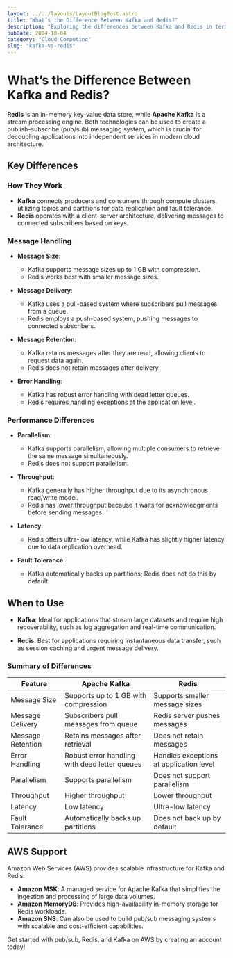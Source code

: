 ```yaml
---
layout: ../../layouts/LayoutBlogPost.astro
title: "What’s the Difference Between Kafka and Redis?"
description: "Exploring the differences between Kafka and Redis in terms of pub/sub messaging systems, message handling, performance, and use cases."
pubDate: 2024-10-04
category: "Cloud Computing"
slug: "kafka-vs-redis"
---
```


# What’s the Difference Between Kafka and Redis?

**Redis** is an in-memory key-value data store, while **Apache Kafka** is a stream processing engine. Both technologies can be used to create a publish-subscribe (pub/sub) messaging system, which is crucial for decoupling applications into independent services in modern cloud architecture.

## Key Differences

### How They Work

- **Kafka** connects producers and consumers through compute clusters, utilizing topics and partitions for data replication and fault tolerance.
- **Redis** operates with a client-server architecture, delivering messages to connected subscribers based on keys.

### Message Handling

- **Message Size**: 
  - Kafka supports message sizes up to 1 GB with compression.
  - Redis works best with smaller message sizes.

- **Message Delivery**: 
  - Kafka uses a pull-based system where subscribers pull messages from a queue.
  - Redis employs a push-based system, pushing messages to connected subscribers.

- **Message Retention**: 
  - Kafka retains messages after they are read, allowing clients to request data again.
  - Redis does not retain messages after delivery.

- **Error Handling**: 
  - Kafka has robust error handling with dead letter queues.
  - Redis requires handling exceptions at the application level.

### Performance Differences

- **Parallelism**: 
  - Kafka supports parallelism, allowing multiple consumers to retrieve the same message simultaneously.
  - Redis does not support parallelism.

- **Throughput**: 
  - Kafka generally has higher throughput due to its asynchronous read/write model.
  - Redis has lower throughput because it waits for acknowledgments before sending messages.

- **Latency**: 
  - Redis offers ultra-low latency, while Kafka has slightly higher latency due to data replication overhead.

- **Fault Tolerance**: 
  - Kafka automatically backs up partitions; Redis does not do this by default.

## When to Use

- **Kafka**: Ideal for applications that stream large datasets and require high recoverability, such as log aggregation and real-time communication.
  
- **Redis**: Best for applications requiring instantaneous data transfer, such as session caching and urgent message delivery.

### Summary of Differences

| Feature          | Apache Kafka                                      | Redis                                         |
|------------------|--------------------------------------------------|----------------------------------------------|
| Message Size     | Supports up to 1 GB with compression             | Supports smaller message sizes                |
| Message Delivery  | Subscribers pull messages from queue              | Redis server pushes messages                  |
| Message Retention | Retains messages after retrieval                  | Does not retain messages                      |
| Error Handling    | Robust error handling with dead letter queues     | Handles exceptions at application level       |
| Parallelism       | Supports parallelism                              | Does not support parallelism                  |
| Throughput        | Higher throughput                                 | Lower throughput                              |
| Latency           | Low latency                                      | Ultra-low latency                             |
| Fault Tolerance   | Automatically backs up partitions                 | Does not back up by default                   |

## AWS Support

Amazon Web Services (AWS) provides scalable infrastructure for Kafka and Redis:

- **Amazon MSK**: A managed service for Apache Kafka that simplifies the ingestion and processing of large data volumes.
- **Amazon MemoryDB**: Provides high-availability in-memory storage for Redis workloads.
- **Amazon SNS**: Can also be used to build pub/sub messaging systems with scalable and cost-efficient capabilities.

Get started with pub/sub, Redis, and Kafka on AWS by creating an account today!

